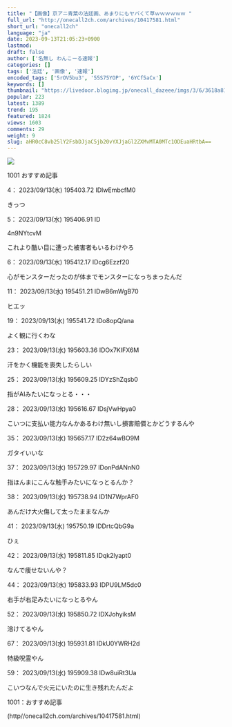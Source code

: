 ```yaml
---
title: "【画像】京アニ青葉の法廷画、あまりにもヤバくて草ｗｗｗｗｗｗ "
full_url: "http://onecall2ch.com/archives/10417581.html"
short_url: "onecall2ch"
language: "ja"
date: 2023-09-13T21:05:23+0900
lastmod: 
draft: false
author: ['名無し わんこーる速報']
categories: []
tags: ['法廷', '画像', '速報']
encoded_tags: ['5rOV5bu3', '55S75YOP', '6YCf5aCx']
keywords: []
thumbnail: "https://livedoor.blogimg.jp/onecall_dazeee/imgs/3/6/3618a818-s.jpg"
popular: 223
latest: 1389
trend: 195
featured: 1824
views: 1603
comments: 29
weight: 9
slug: aHR0cC8vb25lY2FsbDJjaC5jb20vYXJjaGl2ZXMvMTA0MTc1ODEuaHRtbA==
---
```


![](https://livedoor.blogimg.jp/onecall_dazeee/imgs/3/6/3618a818-s.jpg)

<div> <p class='name2'> 1001 おすすめ記事</p> <p class='name2'>4： 2023/09/13(水) 195403.72 IDlwEmbcfM0</p><p class='onecall'> きっつ </p> <p class='name2'>5： 2023/09/13(水) 195406.91 ID<p>4n9NYtcvM</p></p><p class='onecall'> これより酷い目に遭った被害者もいるわけやろ </p> <p class='name2'>6： 2023/09/13(水) 195412.17 IDcg6Ezzf20</p><p class='onecall'><p> 心がモンスターだったのが体までモンスターになっちまったんだ </p></p> <p class='name2'>11： 2023/09/13(水) 195451.21 IDwB6mWgB70</p><p class='onecall'> ヒエッ </p> <p class='name2'>19： 2023/09/13(水) 195541.72 IDo8opQ/ana</p><p class='onecall'> よく観に行くわな </p> <p class='name2'>23： 2023/09/13(水) 195603.36 IDOx7KIFX6M</p><p class='onecall'> 汗をかく機能を喪失したらしい </p> <p class='name2'>25： 2023/09/13(水) 195609.25 IDYzShZqsb0</p><p class='onecall'><p> 指がAIみたいになっとる・・・ </p></p> <p class='name2'>28： 2023/09/13(水) 195616.67 IDsjVwHpya0</p><p class='onecall'> こいつに支払い能力なんかあるわけ無いし損害賠償とかどうするんや </p> <p class='name2'>35： 2023/09/13(水) 195657.17 ID2z64wBO9M</p><p class='onecall'> ガタイいいな </p> <p class='name2'>37： 2023/09/13(水) 195729.97 IDonPdANnN0</p><p class='onecall'> 指ほんまにこんな触手みたいになっとるんか？ </p> <p class='name2'>38： 2023/09/13(水) 195738.94 ID1N7WprAF0</p><p class='onecall'><p> あんだけ大火傷して太ったままなんか </p></p> <p class='name2'>41： 2023/09/13(水) 195750.19 IDDrtcQbG9a</p><p class='onecall'> ひぇ </p> <p class='name2'>42： 2023/09/13(水) 195811.85 IDqk2lyapt0</p><p class='onecall'> なんで痩せないんや？ </p> <p class='name2'>44： 2023/09/13(水) 195833.93 IDPU9LM5dc0</p><p class='onecall'><p> 右手が右足みたいになっとるやん </p></p> <p class='name2'>52： 2023/09/13(水) 195850.72 IDXJohyiksM</p><p class='onecall'> 溶けてるやん </p> <p class='name2'>67： 2023/09/13(水) 195931.81 IDkU0YWRH2d</p><p class='onecall'> 特級呪霊やん </p> <p class='name2'>59： 2023/09/13(水) 195909.38 IDw8uiRt3Ua</p><p class='onecall'><p> こいつなんで火元にいたのに生き残れたんだよ </p></p> <p class='name2'>1001：おすすめ記事</p> </div>

(http//onecall2ch.com/archives/10417581.html)
